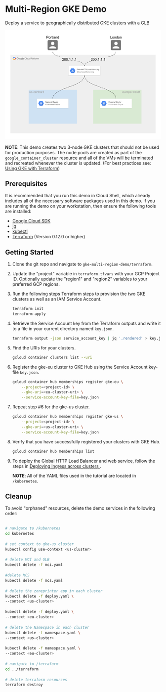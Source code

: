 # Multi-Region GKE Demo
Deploy a service to geographically distributed GKE clusters with a GLB

![multi-cluster gke](images/multi-cluster-gke-diagram.png)

**NOTE**: This demo creates two 3-node GKE clusters that should not be used for production purposes. The node pools are created as part of the `google_container_cluster` resource and all of the VMs will be terminated and recreated whenever the cluster is updated. (For best practices see: [Using GKE with Terraform](https://www.terraform.io/docs/providers/google/guides/using_gke_with_terraform.html))

## Prerequisites

It is recommended that you run this demo in Cloud Shell, which already includes all of the necessary software packages used in this demo. If you are running the demo on your workstation, then ensure the following tools are installed:
* [Google Cloud SDK](https://cloud.google.com/sdk/install)
* [jq](https://stedolan.github.io/jq/download/)
* [kubectl](https://kubernetes.io/docs/tasks/tools/install-kubectl/)
* [Terraform](https://www.terraform.io/downloads.html) (Version 0.12.0 or higher)

## Getting Started

1. Clone the git repo and navigate to `gke-multi-region-demo/terraform`.
2. Update the "project" variable in `terraform.tfvars` with your GCP Project ID. Optionally update the "region1" and "region2" variables to your preferred GCP regions.
3. Run the following steps Terraform steps to provision the two GKE clusters as well as an IAM Service Account.
    ```bash
    terraform init
    terraform apply
    ```
4. Retrieve the Service Account key from the Terraform outputs and write it to a file in your current directory named `key.json`.
    ```bash
    terraform output -json service_account_key | jq '.rendered' > key.json
    ```
 5. Find the URIs for your clusters.
    ```bash
    gcloud container clusters list --uri
    ```
 6. Register the gke-eu cluster to GKE Hub using the Service Account key-file `key.json`.
    ```bash
    gcloud container hub memberships register gke-eu \
        --project=<project-id> \
        --gke-uri=<eu-cluster-uri> \
        --service-account-key-file=key.json
    ```
7. Repeat step #6 for the gke-us cluster.
   ```bash
   gcloud container hub memberships register gke-us \
       --project=<project-id> \
       --gke-uri=<us-cluster-uri> \
       --service-account-key-file=key.json
   ```
8. Verify that you have successfully registered your clusters with GKE Hub.
   ```bash
   gcloud container hub memberships list
   ```
9. To deploy the Global HTTP Load Balancer and web service, follow the steps in [Deploying Ingress across clusters
](https://cloud.google.com/kubernetes-engine/docs/how-to/ingress-for-anthos). 

   **NOTE**: All of the YAML files used in the tutorial are located in `/kubernetes`.

## Cleanup

To avoid "orphaned" resources, delete the demo services in the following order:

```bash

# navigate to /kubernetes
cd kubernetes

# set context to gke-us cluster
kubectl config use-context <us-cluster>

# delete MCI and GLB 
kubectl delete -f mci.yaml

#delete MCS
kubectl delete -f mcs.yaml

# delete the zoneprinter app in each cluster
kubectl delete -f deploy.yaml \
--context <us-cluster>

kubectl delete -f deploy.yaml \
--context <eu-cluster>

# delete the Namespace in each cluster
kubectl delete -f namespace.yaml \
--context <us-cluster>

kubectl delete -f namespace.yaml \
--context <eu-cluster>

# navigate to /terraform
cd ../terraform

# delete terraform resources
terraform destroy
```
